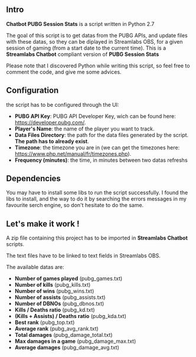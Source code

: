 ## Intro

**Chatbot PUBG Session Stats** is a script written in Python 2.7

The goal of this script is to get datas from the PUBG APIs, and update files with these datas, so they can be diplayed in Streamlabs OBS, for a given session of gaming (from a start date to the current time).
This is a **Streamlabs Chatbot** compliant version of **PUBG Session Stats**

Please note that I discovered Python while writing this script, so feel free to comment the code, and give me some advices.

  
## Configuration

the script has to be configured through the UI:
-  **PUBG API Key**: PUBG API Developer Key, wich can be found here: https://developer.pubg.com/.
-  **Player's Name**: the name of the player you want to track.
-  **Data Files Directory**: the path for the data files generated by the script. **The path has to already exist**.
-  **Timezone**: the timezone you are in (we can get the timezones here: https://www.php.net/manual/fr/timezones.php).
-  **Frequency (minutes)**: the time, in minutes between two datas refreshs


## Dependencies

You may have to install some libs to run the script successfully.
I found the libs to install, and the way to do it by searching the errors messages in my favourite serch engine, so don't hesitate to do the same.

  
## Let's make it work !

A zip file containing this project has to be imported in **Streamlabs Chatbot** scripts.

The text files have to be linked to text fields in Streamlabs OBS.

The available datas are:

- **Number of games played** (pubg_games.txt)
- **Number of kills** (pubg_kills.txt)
- **Number of wins** (pubg_wins.txt)
- **Number of assists** (pubg_assists.txt)
- **Number of DBNOs** (pubg_dbnos.txt)
- **Kills / Deaths ratio** (pubg_kd.txt)
- **(Kills + Assists) / Deaths ratio** (pubg_kda.txt)
- **Best rank** (pubg_top.txt)
- **Average rank** (pubg_avg_rank.txt)
- **Total damages** (pubg_damage_total.txt)
- **Max damages in a game** (pubg_damage_max.txt)
- **Average damages** (pubg_damage_avg.txt)
